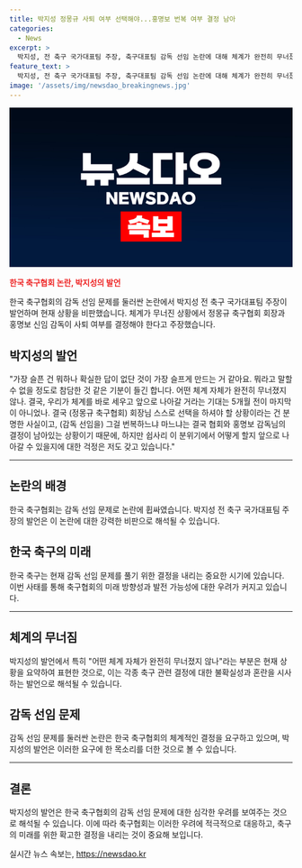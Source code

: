 ```yaml
---
title: 박지성 정몽규 사퇴 여부 선택해야...홍명보 번복 여부 결정 남아
categories:
  - News
excerpt: >
  박지성, 전 축구 국가대표팀 주장, 축구대표팀 감독 선임 논란에 대해 체계가 완전히 무너졌다면서, 정몽규 회장과 홍명보 신임 감독이 사퇴 여부를 결정해야 직격. 5개월 전의 기대가 마지막이 아니라는 건 분명한 사실. 이 분위기에서 어떻게 할지 걱정이라며 축구협회를 직접 겨냥했다. 현재 상황에서의 결정은 협회와 감독의 손에 달려 있지만, 박지성 또한 앞으로의 전망에 대한 우려를 털어놨다.
feature_text: >
  박지성, 전 축구 국가대표팀 주장, 축구대표팀 감독 선임 논란에 대해 체계가 완전히 무너졌다면서, 정몽규 회장과 홍명보 신임 감독이 사퇴 여부를 결정해야 직격. 5개월 전의 기대가 마지막이 아니라는 건 분명한 사실. 이 분위기에서 어떻게 할지 걱정이라며 축구협회를 직접 겨냥했다. 현재 상황에서의 결정은 협회와 감독의 손에 달려 있지만, 박지성 또한 앞으로의 전망에 대한 우려를 털어놨다.
image: '/assets/img/newsdao_breakingnews.jpg'
---
```


<p><img src="/assets/img/newsdao_breakingnews.jpg" alt="flaretime 속보" /></p>

<p><b><span style="color: #ee2323;">한국 축구협회 논란, 박지성의 발언</span></b></p>

<p data-ke-size="size16">한국 축구협회의 감독 선임 문제를 둘러싼 논란에서 박지성 전 축구 국가대표팀 주장이 발언하며 현재 상황을 비판했습니다. 체계가 무너진 상황에서 정몽규 축구협회 회장과 홍명보 신임 감독이 사퇴 여부를 결정해야 한다고 주장했습니다.</p>

<h2 data-ke-size="size26">박지성의 발언</h2>

<p data-ke-size="size16">"가장 슬픈 건 뭐하나 확실한 답이 없단 것이 가장 슬프게 만드는 거 같아요. 뭐라고 말할 수 없을 정도로 참담한 것 같은 기분이 들긴 합니다. 어떤 체계 자체가 완전히 무너졌지 않나. 결국, 우리가 체계를 바로 세우고 앞으로 나아갈 거라는 기대는 5개월 전이 마지막이 아니었나.  결국 (정몽규 축구협회) 회장님 스스로 선택을 하셔야 할 상황이라는 건 분명한 사실이고, (감독 선임을) 그걸 번복하느냐 마느냐는 결국 협회와 홍명보 감독님의 결정이 남아있는 상황이기 때문에, 하지만 쉽사리 이 분위기에서 어떻게 할지 앞으로 나아갈 수 있을지에 대한 걱정은 저도 갖고 있습니다."</p>

<hr>

<h2 data-ke-size="size26">논란의 배경</h2>

<p data-ke-size="size16">한국 축구협회는 감독 선임 문제로 논란에 휩싸였습니다. 박지성 전 축구 국가대표팀 주장의 발언은 이 논란에 대한 강력한 비판으로 해석될 수 있습니다.</p>

<h2 data-ke-size="size26">한국 축구의 미래</h2>

<p data-ke-size="size16">한국 축구는 현재 감독 선임 문제를 풀기 위한 결정을 내리는 중요한 시기에 있습니다. 이번 사태를 통해 축구협회의 미래 방향성과 발전 가능성에 대한 우려가 커지고 있습니다.</p>

<hr>

<h2 data-ke-size="size26">체계의 무너짐</h2>

<p data-ke-size="size16">박지성의 발언에서 특히 "어떤 체계 자체가 완전히 무너졌지 않나"라는 부분은 현재 상황을 요약하여 표현한 것으로, 이는 각종 축구 관련 결정에 대한 불확실성과 혼란을 시사하는 발언으로 해석될 수 있습니다.</p>

<h2 data-ke-size="size26">감독 선임 문제</h2>

<p data-ke-size="size16">감독 선임 문제를 둘러싼 논란은 한국 축구협회의 체계적인 결정을 요구하고 있으며, 박지성의 발언은 이러한 요구에 한 목소리를 더한 것으로 볼 수 있습니다.</p>

<hr>

<h2 data-ke-size="size26">결론</h2>

<p data-ke-size="size16">박지성의 발언은 한국 축구협회의 감독 선임 문제에 대한 심각한 우려를 보여주는 것으로 해석될 수 있습니다. 이에 따라 축구협회는 이러한 우려에 적극적으로 대응하고, 축구의 미래를 위한 확고한 결정을 내리는 것이 중요해 보입니다.</p>
실시간 뉴스 속보는, <a href="https://newsdao.kr" rel="dofollow">https://newsdao.kr</a>


